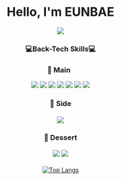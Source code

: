 <h1 align="center">
  Hello, I'm EUNBAE
</h1>

<div align="center">
  <img width="auto" src=https://user-images.githubusercontent.com/96857114/183391948-7af9941c-df44-4a10-81ce-37bed78299e3.jpeg>

  <h3>
  💻Back-Tech Skills💻
  </h3>
  <h3>
    🥘 Main
    &nbsp
  </h3>
  <img src="https://img.shields.io/badge/Python-3766AB?style=flat-square&logo=Python&logoColor=white"/>
  <img src="https://img.shields.io/badge/Django-092E20?style=flat-square&logo=Django&logoColor=white"/>
  <img src="https://img.shields.io/badge/fastapi-092E21?style=flat-square&logo=Django&logoColor=white"/>
  <img src="https://img.shields.io/badge/MySQL-4479A1?style=flat-square&logo=MySQL&logoColor=white"/>
  <img src="https://img.shields.io/badge/HTML5-E34F26?style=flat-square&logo=HTML5&logoColor=white"/>
  <img src="https://img.shields.io/badge/Git-F05032?style=flat-square&logo=Git&logoColor=white"/>
  <img src="https://img.shields.io/badge/GitHub-181717?style=flat-square&logo=GitHub&logoColor=white"/>
  <h3>
    🍮 Side
  </h3>
  <h4>
    <img src="https://img.shields.io/badge/CSS3-1572B6?style=flat-square&logo=CSS3&logoColor=white"/>
  </h4>
  <h3>
    🍨 Dessert
  </h3>
  <h4>
    <img src="https://img.shields.io/badge/Amazon AWS-232F3E?style=flat-square&logo=Amazon&AWS&logoColor=white"/>
    <img src="https://img.shields.io/badge/HEROKU-430098?style=flat-square&logo=HEROKU&logoColor=white"/>
  </h4>
  
  [![Top Langs](https://github-readme-stats.vercel.app/api/top-langs/?username=Juneunbae&layout=compact&theme=tokyonight)](https://github.com/anuraghazra/github-readme-stats)
  
</div>
<!--
**Juneunbae/Juneunbae** is a ✨ _special_ ✨ repository because its `README.md` (this file) appears on your GitHub profile.

Here are some ideas to get you started:

- 🔭 I’m currently working on ...
- 🌱 I’m currently learning ...
- 👯 I’m looking to collaborate on ...
- 🤔 I’m looking for help with ...
- 💬 Ask me about ...
- 📫 How to reach me: ...
- 😄 Pronouns: ...
- ⚡ Fun fact: ...
-->

